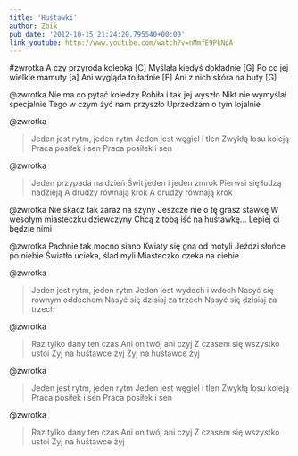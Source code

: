 ```yaml
---
title: 'Huśtawki'
author: Zbik
pub_date: '2012-10-15 21:24:20.795540+00:00'
link_youtube: http://www.youtube.com/watch?v=nMmfE9PkNpA
---
```


#zwrotka
A czy przyroda kolebka [C]
Myślała kiedyś dokładnie [G]
Po co jej wielkie mamuty [a]
Ani wygląda to ładnie [F]
Ani z nich skóra na buty [G]

@zwrotka
Nie ma co pytać koledzy
Robiła i tak jej wyszło
Nikt nie wymyślał specjalnie
Tego w czym żyć nam przyszło
Uprzedzam o tym lojalnie

@zwrotka
>Jeden jest rytm, jeden rytm
>Jeden jest węgiel i tlen
>Zwykłą losu koleją
>Praca posiłek i sen
>Praca posiłek i sen

@zwrotka
>Jeden przypada na dzień
>Świt jeden i jeden zmrok
>Pierwsi się łudzą nadzieją
>A drudzy równają krok
>A drudzy równają krok

@zwrotka
Nie skacz tak zaraz na szyny
Jeszcze nie o tę grasz stawkę
W wesołym miasteczku dziewczyny
Chcą z tobą iść na huśtawkę...
Lepiej ci będzie nimi

@zwrotka
Pachnie tak mocno siano
Kwiaty się gną od motyli
Jeździ słońce po niebie
Światło ucieka, ślad myli
Miasteczko czeka na ciebie

@zwrotka
>Jeden jest rytm, jeden  rytm
>Jeden jest wydech i wdech
>Nasyć się równym oddechem
>Nasyć się dzisiaj za trzech
>Nasyć się dzisiaj za trzech

@zwrotka
>Raz tylko dany ten czas
>Ani on twój ani czyj
>Z czasem się wszystko ustoi
>Żyj na huśtawce żyj
>Żyj na huśtawce żyj

@zwrotka
>Jeden jest rytm, jeden rytm
>Jeden jest węgiel i tlen
>Zwykłą losu  koleją
>Praca posiłek i sen
>Praca posiłek i sen

@zwrotka
>Raz tylko dany ten czas
>Ani on twój ani czyj
>Z czasem się wszystko ustoi
>Żyj na huśtawce żyj